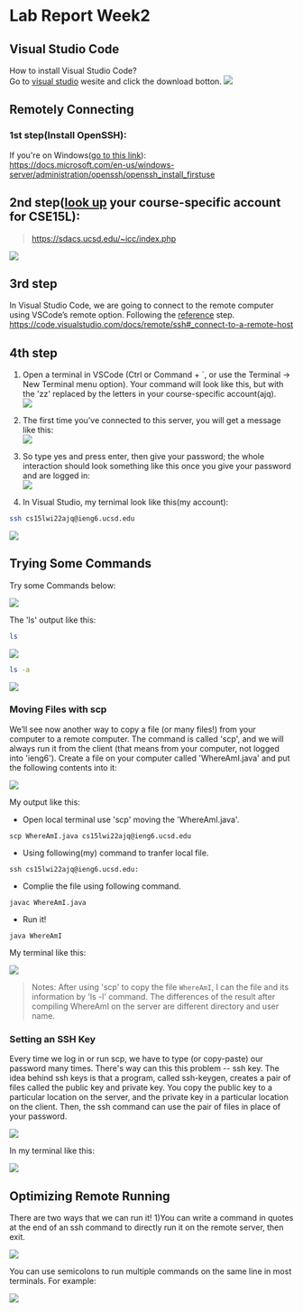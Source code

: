# Lab Report Week2

## Visual Studio Code

How to install Visual Studio Code?  
Go to [visual studio](https://code.visualstudio.com/) wesite and click the download botton.
![](./vs.png)  

## Remotely Connecting

### 1st step(Install OpenSSH):  

If you're on Windows([go to this link](https://docs.microsoft.com/en-us/windows-server/administration/openssh/openssh_install_firstuse)):  
https://docs.microsoft.com/en-us/windows-server/administration/openssh/openssh_install_firstuse  


## 2nd step([look up](https://sdacs.ucsd.edu/~icc/index.php) your course-specific account for CSE15L):  

> https://sdacs.ucsd.edu/~icc/index.php

![](./specificaccount.png)  


## 3rd step  


In Visual Studio Code, we are going to connect to the remote computer using VSCode’s remote option. Following the [reference](https://code.visualstudio.com/docs/remote/ssh#_connect-to-a-remote-host) step.  
https://code.visualstudio.com/docs/remote/ssh#_connect-to-a-remote-host  


## 4th step  


1. Open a terminal in VSCode (Ctrl or Command + `, or use the Terminal → New Terminal menu option).  Your command will look like this, but with the 'zz' replaced by the letters in your course-specific account(ajq).  
![](./1.png)  

2. The first time you’ve connected to this server, you will  get a message like this:  
![](./2.png)  

3. So type yes and press enter, then give your password; the whole interaction should look something like this once you give your password and are logged in:  
![](./3.png)  

4. In Visual Studio, my ternimal look like this(my account):  

```bash
ssh cs15lwi22ajq@ieng6.ucsd.edu
```

![](./5.png)     

## Trying Some Commands

Try some Commands below: 

![](./6.png)  

The 'ls' output like this:

```bash
ls
```

![](./7.png)  

```bash 
ls -a
```  

![](./14.png) 

### Moving Files with scp

We’ll see now another way to copy a file (or many files!) from your computer to a remote computer. The command is called 'scp', and we will always run it from the client (that means from your computer, not logged into 'ieng6'). Create a file on your computer called 'WhereAmI.java' and put the following contents into it: 

![](./8.png) 




My output like this:

- Open local terminal use 'scp' moving the 'WhereAmI.java'.  

```
scp WhereAmI.java cs15lwi22ajq@ieng6.ucsd.edu
```

- Using following(my) command to tranfer local file.

```
ssh cs15lwi22ajq@ieng6.ucsd.edu:
```

- Complie the file using following command.

```
javac WhereAmI.java 
```

- Run it!

```
java WhereAmI 
```

My terminal like this:


![](./15.png) 

> Notes: After using 'scp' to copy the file `WhereAmI`, I can the file and its information by 'ls -l' command. The differences of the result after compiling WhereAmI on the server are different directory and user name.  

### Setting an SSH Key

Every time we log in or run scp, we have to type (or copy-paste) our password many times. There's way can this this problem -- ssh key. The idea behind ssh keys is that a program, called ssh-keygen, creates a pair of files called the public key and private key. You copy the public key to a particular location on the server, and the private key in a particular location on the client. Then, the ssh command can use the pair of files in place of your password.  

![](./10.png)  

In my terminal like this:  

![](./11.png)  

## Optimizing Remote Running

There are two ways that we can run it!
1)You can write a command in quotes at the end of an ssh command to directly run it on the remote server, then exit.  

![](./12.png)

You can use semicolons to run multiple commands on the same line in most terminals. For example:

![](./13.png)  

